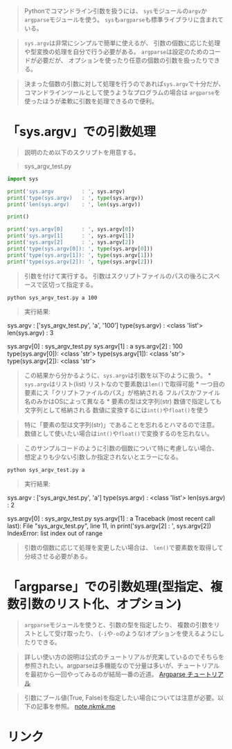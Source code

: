 > Pythonでコマンドライン引数を扱うには、
  `sys`モジュールの`argv`か`argparse`モジュールを使う。
  `sys`も`argparse`も標準ライブラリに含まれている。

> `sys.argv`は非常にシンプルで簡単に使えるが、
  引数の個数に応じた処理や型変換の処理を自分で行う必要がある。
  `argparse`は設定のためのコードが必要だが、
  オプションを使ったり任意の個数の引数を扱ったりできる。

> 決まった個数の引数に対して処理を行うのであれば`sys.argv`で十分だが、
  コマンドラインツールとして使うようなプログラムの場合は
  `argparse`を使ったほうが柔軟に引数を処理できるので便利。

# 「sys.argv」での引数処理

> 説明のため以下のスクリプトを用意する。

> sys_argv_test.py
```python
import sys

print('sys.argv         : ', sys.argv)
print('type(sys.argv)   : ', type(sys.argv))
print('len(sys.argv)    : ', len(sys.argv))

print()

print('sys.argv[0]      : ', sys.argv[0])
print('sys.argv[1]      : ', sys.argv[1])
print('sys.argv[2]      : ', sys.argv[2])
print('type(sys.argv[0]): ', type(sys.argv[0]))
print('type(sys.argv[1]): ', type(sys.argv[1]))
print('type(sys.argv[2]): ', type(sys.argv[2]))
```

> 引数を付けて実行する。
  引数はスクリプトファイルのパスの後ろにスペースで区切って指定する。
```
python sys_argv_test.py a 100
```

> 実行結果:

sys.argv         :  ['sys_argv_test.py', 'a', '100']
type(sys.argv)   :  <class 'list'>
len(sys.argv)    :  3

sys.argv[0]      :  sys_argv_test.py
sys.argv[1]      :  a
sys.argv[2]      :  100
type(sys.argv[0]):  <class 'str'>
type(sys.argv[1]):  <class 'str'>
type(sys.argv[2]):  <class 'str'>

> この結果から分かるように、`sys.argv`は引数を以下のように扱う。
    * `sys.argv`はリスト(list)
        リストなので要素数は`len()`で取得可能
    * 一つ目の要素にス「クリプトファイルのパス」が格納される
        フルパスかファイル名のみかはOSによって異なる
    * 要素の型は文字列(str)
        数値で指定しても文字列として格納される
        数値に変換するには`int()`や`float()`を使う

> 特に「要素の型は文字列(str)」であることを忘れるとハマるので注意。
  数値として使いたい場合は`int()`や`float()`で変換するのを忘れない。

> このサンプルコードのように引数の個数について特に考慮しない場合、
  想定よりも少ない引数しか指定されないとエラーになる。
```
python sys_argv_test.py a
```

> 実行結果:

sys.argv         :  ['sys_argv_test.py', 'a']
type(sys.argv)   :  <class 'list'>
len(sys.argv)    :  2

sys.argv[0]      :  sys_argv_test.py
sys.argv[1]      :  a
Traceback (most recent call last):
  File "sys_argv_test.py", line 11, in <module>
    print('sys.argv[2]      : ', sys.argv[2])
IndexError: list index out of range

> 引数の個数に応じて処理を変更したい場合は、
 `len()`で要素数を取得して分岐させる必要がある。

# 「argparse」での引数処理(型指定、複数引数のリスト化、オプション)

> `argparse`モジュールを使うと、引数の型を指定したり、
  複数の引数をリストとして受け取ったり、
  (`-i`や`-o`のような)オプションを使えるようにしたりできる。

> 詳しい使い方の説明は公式のチュートリアルが充実しているのでそちらを参照されたい。argparseは多機能なので分量は多いが、チュートリアルを最初から一回やってみるのが結局一番の近道。
[Argparse チュートリアル](https://docs.python.org/ja/3/howto/argparse.html)

> 引数にブール値(True, False)を指定したい場合については注意が必要。以下の記事を参照。
[note.nkmk.me](https://note.nkmk.me/python-argparse-bool/)

# リンク

[](https://note.nkmk.me/python-command-line-arguments/)
